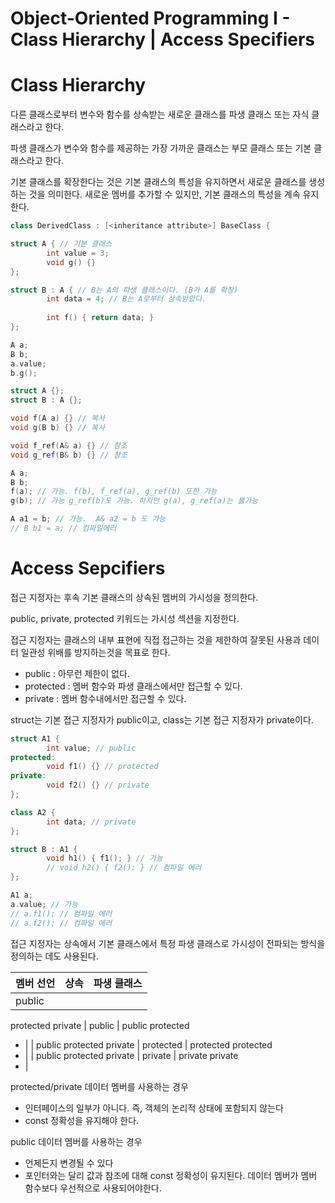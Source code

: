 # Object-Oriented Programming I - Class Hierarchy | Access Specifiers

# Class Hierarchy

다른 클래스로부터 변수와 함수를 상속받는 새로운 클래스를 파생 클래스 또는 자식 클래스라고 한다.

파생 클래스가 변수와 함수를 제공하는 가장 가까운 클래스는 부모 클래스 또는 기본 클래스라고 한다.

기본 클래스를 확장한다는 것은 기본 클래스의 특성을 유지하면서 새로운 클래스를 생성하는 것을 의미한다. 새로운 멤버를 추가할 수 있지만, 기본 클래스의 특성을 계속 유지한다.

```cpp
class DerivedClass : [<inheritance attribute>] BaseClass {
```

```cpp
struct A { // 기본 클래스
		int value = 3;
		void g() {}
};

struct B : A { // B는 A의 파생 클래스이다. (B가 A를 확장)
		int data = 4; // B는 A로부터 상속받았다.
		
		int f() { return data; }
};

A a;
B b;
a.value;
b.g();
```

```cpp
struct A {};
struct B : A {};

void f(A a) {} // 복사
void g(B b) {} // 복사

void f_ref(A& a) {} // 참조
void g_ref(B& b) {} // 참조

A a;
B b;
f(a); // 가능. f(b), f_ref(a), g_ref(b) 또한 가능
g(b); // 가능 g_ref(b)도 가능. 하지만 g(a), g_ref(a)는 불가능

A a1 = b; // 가능.  A& a2 = b 도 가능
// B b1 = a; // 컴파일에러
```

# Access Sepcifiers

접근 지정자는 후속 기본 클래스의 상속된 멤버의 가시성을 정의한다.

public, private, protected 키워드는 가시성 섹션을 지정한다.

접근 지정자는 클래스의 내부 표현에 직접 접근하는 것을 제한하여 잘못된 사용과 데이터 일관성 위배를 방지하는것을 목표로 한다.

- public : 아무런 제한이 없다.
- protected : 멤버 함수와 파생 클래스에서만 접근할 수 있다.
- private : 멤버 함수내에서만 접근할 수 있다.

struct는 기본 접근 지정자가 public이고, class는 기본 접근 지정자가 private이다.

```cpp
struct A1 {
		int value; // public
protected:
		void f1() {} // protected
private:
		void f2() {} // private
};

class A2 {
		int data; // private
};

struct B : A1 {
		void h1() { f1(); } // 가능
		// void h2() { f2(); } // 컴파일 에러
};

A1 a;
a.value; // 가능
// a.f1(); // 컴파일 에러
// a.f2(); // 컴파일 에러
```

접근 지정자는 상속에서 기본 클래스에서 특정 파생 클래스로 가시성이 전파되는 방식을 정의하는 데도 사용된다.

| 멤버 선언 | 상속 | 파생 클래스 |
| --- | --- | --- |
| public
protected
private | public | public
protected
- |
| public
protected
private | protected | protected
protected
- |
| public
protected
private | private | private
private
- |

protected/private 데이터 멤버를 사용하는 경우

- 인터페이스의 일부가 아니다. 즉, 객체의 논리적 상태에 포함되지 않는다
- const 정확성을 유지해야 한다.

public 데이터 멤버를 사용하는 경우

- 언제든지 변경될 수 있다
- 포인터와는 달리 값과 참조에 대해 const 정확성이 유지된다. 데이터 멤버가 멤버 함수보다 우선적으로 사용되어야한다.